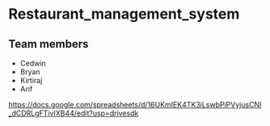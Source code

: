 # Restaurant_management_system
## Team members
- Cedwin
- Bryan
- Kirtiraj
- Arif

https://docs.google.com/spreadsheets/d/16UKmIEK4TK3iLswbPiPVyjusCNl_dCDRLgFTivIXB44/edit?usp=drivesdk
